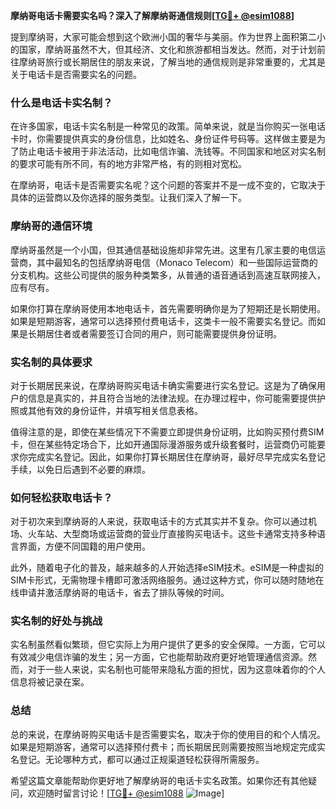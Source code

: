 **摩纳哥电话卡需要实名吗？深入了解摩纳哥通信规则[[TG💪+ @esim1088](https://t.me/s/esim1088)]**

提到摩纳哥，大家可能会想到这个欧洲小国的奢华与美丽。作为世界上面积第二小的国家，摩纳哥虽然不大，但其经济、文化和旅游都相当发达。然而，对于计划前往摩纳哥旅行或长期居住的朋友来说，了解当地的通信规则是非常重要的，尤其是关于电话卡是否需要实名的问题。

### 什么是电话卡实名制？

在许多国家，电话卡实名制是一种常见的政策。简单来说，就是当你购买一张电话卡时，你需要提供真实的身份信息，比如姓名、身份证件号码等。这样做主要是为了防止电话卡被用于非法活动，比如电信诈骗、洗钱等。不同国家和地区对实名制的要求可能有所不同，有的地方非常严格，有的则相对宽松。

在摩纳哥，电话卡是否需要实名呢？这个问题的答案并不是一成不变的，它取决于具体的运营商以及你选择的服务类型。让我们深入了解一下。

### 摩纳哥的通信环境

摩纳哥虽然是一个小国，但其通信基础设施却非常先进。这里有几家主要的电信运营商，其中最知名的包括摩纳哥电信（Monaco Telecom）和一些国际运营商的分支机构。这些公司提供的服务种类繁多，从普通的语音通话到高速互联网接入，应有尽有。

如果你打算在摩纳哥使用本地电话卡，首先需要明确你是为了短期还是长期使用。如果是短期游客，通常可以选择预付费电话卡，这类卡一般不需要实名登记。而如果是长期居住者或者需要签订合同的用户，则可能需要提供身份证明。

### 实名制的具体要求

对于长期居民来说，在摩纳哥购买电话卡确实需要进行实名登记。这是为了确保用户的信息是真实的，并且符合当地的法律法规。在办理过程中，你可能需要提供护照或其他有效的身份证件，并填写相关信息表格。

值得注意的是，即使在某些情况下不需要立即提供身份证明，比如购买预付费SIM卡，但在某些特定场合下，比如开通国际漫游服务或升级套餐时，运营商仍可能要求你完成实名登记。因此，如果你打算长期居住在摩纳哥，最好尽早完成实名登记手续，以免日后遇到不必要的麻烦。

### 如何轻松获取电话卡？

对于初次来到摩纳哥的人来说，获取电话卡的方式其实并不复杂。你可以通过机场、火车站、大型商场或运营商的营业厅直接购买电话卡。这些卡通常支持多种语言界面，方便不同国籍的用户使用。

此外，随着电子化的普及，越来越多的人开始选择eSIM技术。eSIM是一种虚拟的SIM卡形式，无需物理卡槽即可激活网络服务。通过这种方式，你可以随时随地在线申请并激活摩纳哥的电话卡，省去了排队等候的时间。

### 实名制的好处与挑战

实名制虽然看似繁琐，但它实际上为用户提供了更多的安全保障。一方面，它可以有效减少电信诈骗的发生；另一方面，它也能帮助政府更好地管理通信资源。然而，对于一些人来说，实名制也可能带来隐私方面的担忧，因为这意味着你的个人信息将被记录在案。

### 总结

总的来说，在摩纳哥购买电话卡是否需要实名，取决于你的使用目的和个人情况。如果是短期游客，通常可以选择预付费卡；而长期居民则需要按照当地规定完成实名登记。无论哪种方式，都可以通过正规渠道轻松获得所需服务。

希望这篇文章能帮助你更好地了解摩纳哥的电话卡实名政策。如果你还有其他疑问，欢迎随时留言讨论！[[TG💪+ @esim1088](https://t.me/s/esim1088) ![Image](https://i.postimg.cc/4NQfJmqS/Snipaste-2025-05-13-00-14-12.png)]